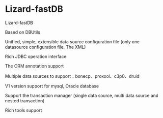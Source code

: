 Lizard-fastDB
=============

Lizard-fastDB

Based on DBUtils

Unified, simple, extensible data source configuration file (only one datasource configuration file. The XML)

Rich JDBC operation interface

The ORM annotation support

Multiple data sources to support：bonecp、proxool、c3p0、druid

V1 version support for mysql, Oracle database

Support the transaction manager (single data source, multi data source and nested transaction)

Rich tools support
